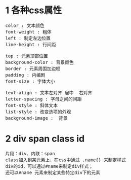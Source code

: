 <h1>1 各种css属性</h1>

<pre>
color : 文本颜色
font-weight : 粗体
left : 制定左边位置
line-height : 行间距

top : 元素顶部位置
background-color : 背景颜色
border : 元素周围加边框
padding : 内编剧
font-size : 字体大小

text-align : 文本左对齐 居中  右对齐
letter-spacing : 字母之间的间距
font-style : 斜体文本
list-style : 改变选项的外观
background-image :  背景
</pre>


<h1>2 div span class id</h1>
<pre>
片段：div、内联：span
class加入到某元素上，在css中通过 .name{} 来制定样式
div的id，可以通过#name来制定div样式；
还可以#name 元素来制定某些特定div下的元素
</pre>
